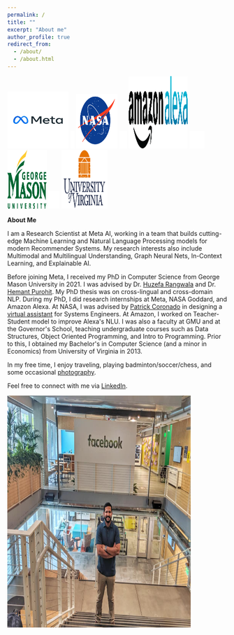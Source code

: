 ```yaml
---
permalink: /
title: ""
excerpt: "About me"
author_profile: true
redirect_from: 
  - /about/
  - /about.html
---
```


<img src='/images/meta_gif.gif' width="140" height="130">
<img src='/images/BLANK_ICON.png' width="10" height="40">
<img src='/images/nasa_logo.png' width="95" height="125">
<img src='/images/BLANK_ICON.png' width="17" height="40">
<img src='/images/alexa_icon2.png' width="135" height="165">
<img src='/images/BLANK_ICON.png' width="34" height="40">
<img src='/images/gmu_icon.png' width="90" height="135">
<img src='/images/BLANK_ICON.png' width="26" height="40"> 
<img src='/images/uva_logo.png' width="105" height="135">

**About Me**

I am a Research Scientist at Meta AI, working in a team that builds cutting-edge Machine Learning and Natural Language Processing models for modern Recommender Systems. My research interests also include Multimodal and Multilingual Understanding, Graph Neural Nets, In-Context Learning, and Explainable AI.

Before joining Meta, I received my PhD in Computer Science from George Mason University in 2021. I was advised by Dr. [Huzefa Rangwala](https://cs.gmu.edu/~hrangwal/) and Dr. [Hemant Purohit](https://mason.gmu.edu/~hpurohit/). My PhD thesis was on cross-lingual and cross-domain NLP. During my PhD, I did research internships at Meta, NASA Goddard, and Amazon Alexa. At NASA, I was advised by [Patrick Coronado](https://science.gsfc.nasa.gov/sed/bio/patrick.l.coronado) in designing a [virtual assistant](https://github.com/jitinkrishnan/NASA-SE) for Systems Engineers. At Amazon, I worked on Teacher-Student model to improve Alexa's NLU. I was also a faculty at GMU and at the Governor's School, teaching undergraduate courses such as Data Structures, Object Oriented Programming, and Intro to Programming. Prior to this, I obtained my Bachelor's in Computer Science (and a minor in Economics) from University of Virginia in 2013. 

In my free time, I enjoy traveling, playing badminton/soccer/chess, and some occasional [photography](https://www.instagram.com/jikri_photography/). 


Feel free to connect with me via [LinkedIn](https://www.linkedin.com/in/jitinkrishnan).

<img src='/images/fb_jitin.jpg' width="420" height="530">
